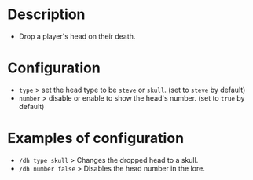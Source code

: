 # Description
- Drop a player's head on their death.

# Configuration
- `type` > set the head type to be `steve` or `skull`. (set to `steve` by default)
- `number` > disable or enable to show the head's number. (set to `true` by default)

# Examples of configuration
- `/dh type skull` > Changes the dropped head to a skull.
- `/dh number false` > Disables the head number in the lore.
